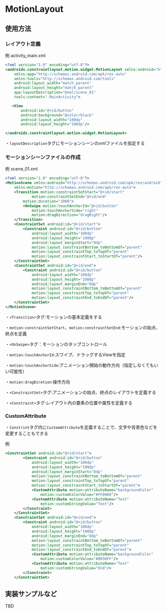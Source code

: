 # MotionLayout

## 使用方法

### レイアウト定義

例 activity_main.xml

```xml
<?xml version="1.0" encoding="utf-8"?>
<androidx.constraintlayout.motion.widget.MotionLayout xmlns:android="http://schemas.android.com/apk/res/android"
    xmlns:app="http://schemas.android.com/apk/res-auto"
    xmlns:tools="http://schemas.android.com/tools"
    android:layout_width="match_parent"
    android:layout_height="match_parent"
    app:layoutDescription="@xml/scene_01"
    tools:context=".MainActivity">

   <View
       android:id="@+id/button"
       android:background="@color/black"
       android:layout_width="100dp"
       android:layout_height="100dp"/>

</androidx.constraintlayout.motion.widget.MotionLayout>
```

・`layoutDescription`タグにモーションシーンのxmlファイルを指定する

### モーションシーンファイルの作成

例 scene_01.xml

```xml
<?xml version="1.0" encoding="utf-8"?>
<MotionScene xmlns:android="http://schemas.android.com/apk/res/android"
    xmlns:motion="http://schemas.android.com/apk/res-auto">
    <Transition motion:constraintSetStart="@+id/start"
            motion:constraintSetEnd="@+id/end"
        motion:duration="1000">
        <OnSwipe motion:touchAnchorId="@+id/button"
            motion:touchAnchorSide="right"
            motion:dragDirection="dragRight"/>
    </Transition>
    <ConstraintSet android:id="@+id/start">
        <Constraint android:id="@+id/button"
            android:layout_width="100dp"
            android:layout_height="100dp"
            android:layout_marginStart="8dp"
            motion:layout_constraintBottom_toBottomOf="parent"
            motion:layout_constraintTop_toTopOf="parent"
            motion:layout_constraintStart_toStartOf="parent"/>
    </ConstraintSet>
    <ConstraintSet android:id="@+id/end">
        <Constraint android:id="@+id/button"
            android:layout_width="100dp"
            android:layout_height="100dp"
            android:layout_marginEnd="8dp"
            motion:layout_constraintBottom_toBottomOf="parent"
            motion:layout_constraintTop_toTopOf="parent"
            motion:layout_constraintEnd_toEndOf="parent"/>
    </ConstraintSet>
</MotionScene>
```

・`<Transition>`タグ:モーションの基本定義をする

  ・`motion:constraintSetStart`、`motion:constraintSetEnd`:モーションの始点、終点を定義

・`<OnSwipe>`タグ：モーションのタップコントロール

  ・`motion:touchAnchorId`:スワイプ、ドラッグするViewを指定

  ・`motion:touchAnchorSide`:アニメーション開始の動作方向（指定しなくてもいい可能性）

  ・`motion:dragDiretion`:操作方向

・`<ConstraintSet>`タグ:アニメーションの始点、終点のレイアウトを定義する

・`<Constraint>`タグ:レイアウト内の要素の位置や属性を定義する

### CustomAttribute

・`Constrint`タグ内に`CustomAttribute`を定義することで、文字や背景色などを変更することもできる

例

```xml
<ConstraintSet android:id="@+id/start">
        <Constraint android:id="@+id/button"
            android:layout_width="100dp"
            android:layout_height="100dp"
            android:layout_marginStart="8dp"
            motion:layout_constraintBottom_toBottomOf="parent"
            motion:layout_constraintTop_toTopOf="parent"
            motion:layout_constraintStart_toStartOf="parent">
            <CustomAttribute motion:attributeName="backgroundColor"
                motion:customColorValue="#FF0000"/>
            <CustomAttribute motion:attributeName="Text"
                motion:customStringValue="Test"/>
        </Constraint>
    </ConstraintSet>
    <ConstraintSet android:id="@+id/end">
        <Constraint android:id="@+id/button"
            android:layout_width="100dp"
            android:layout_height="100dp"
            android:layout_marginEnd="8dp"
            motion:layout_constraintBottom_toBottomOf="parent"
            motion:layout_constraintTop_toTopOf="parent"
            motion:layout_constraintEnd_toEndOf="parent">
            <CustomAttribute motion:attributeName="backgroundColor"
                motion:customColorValue="#0038FF"/>
            <CustomAttribute motion:attributeName="Text"
                motion:customStringValue="End"/>
        </Constraint>
    </ConstraintSet>
```

## 実装サンプルなど

TBD
  
